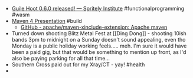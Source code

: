 - [Guile Hoot 0.6.0 released! — Spritely Institute](https://spritely.institute/news/guile-hoot-0-6-0-released.html) #functionalprogramming #wasm
- [Maven 4 Presentation](https://gnodet.github.io/maven4-presentation/) #build
	- [GitHub - apache/maven-xinclude-extension: Apache maven](https://github.com/apache/maven-xinclude-extension)
- Turned down shooting Blitz Metal Fest at [[Ding Dong]] - shooting 10ish bands 3pm to midnight on a Sunday doesn't sound appealing, even tho Monday is a public holiday working feels..... meh.  I'm sure it would have been a paid gig, but that would be something to mention up front, as I'd also be paying parking for all that time...
- Southern Cross paid out for my Xray/CT - yay! #health
-